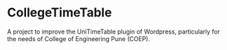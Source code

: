 # CollegeTimeTable
A project to improve the  UniTimeTable plugin of Wordpress, particularly for the needs of College of Engineering Pune (COEP). 
